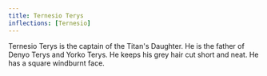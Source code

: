 ```yaml
---
title: Ternesio Terys
inflections: [Ternesio]
---
```


Ternesio Terys is the captain of the Titan's Daughter. He is the father of Denyo Terys and Yorko Terys. He keeps his grey hair cut short and neat. He has a square windburnt face.


